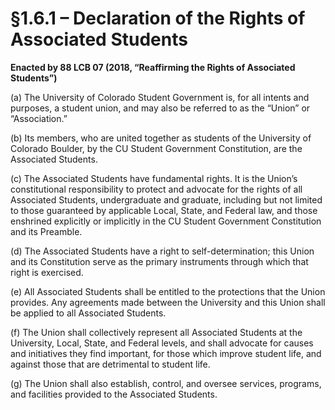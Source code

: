 # §1.6.1 – Declaration of the Rights of Associated Students  
**Enacted by 88 LCB 07 (2018, “Reaffirming the Rights of Associated Students”)**

(a) The University of Colorado Student Government is, for all intents and purposes, a student union, and may also be referred to as the “Union” or “Association.”

(b) Its members, who are united together as students of the University of Colorado Boulder, by the CU Student Government Constitution, are the Associated Students.

(c) The Associated Students have fundamental rights. It is the Union’s constitutional responsibility to protect and advocate for the rights of all Associated Students, undergraduate and graduate, including but not limited to those guaranteed by applicable Local, State, and Federal law, and those enshrined explicitly or implicitly in the CU Student Government Constitution and its Preamble.

(d) The Associated Students have a right to self-determination; this Union and its Constitution serve as the primary instruments through which that right is exercised.

(e) All Associated Students shall be entitled to the protections that the Union provides. Any agreements made between the University and this Union shall be applied to all Associated Students.

(f) The Union shall collectively represent all Associated Students at the University, Local, State, and Federal levels, and shall advocate for causes and initiatives they find important, for those which improve student life, and against those that are detrimental to student life.

(g) The Union shall also establish, control, and oversee services, programs, and facilities provided to the Associated Students.
